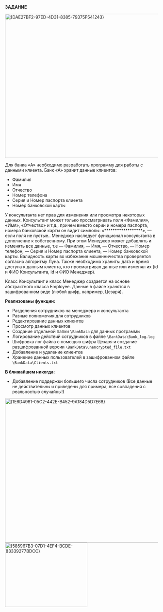 **ЗАДАНИЕ**

<img width="806" height="473" alt="{DAE27BF2-97ED-4D31-8385-79375F541243}" src="https://github.com/user-attachments/assets/aa952db5-cd4d-473c-98af-683f2bbb3fa1" />

Для банка «А» необходимо разработать программу для работы с данными клиента.
Банк «А» хранит данные клиентов: 

- Фамилия
- Имя
- Отчество
- Номер телефона
- Серия и Номер паспорта клиента 
- Номер банковской карты

У консультанта нет прав для изменения или просмотра некоторых данных.
Консультант может только просматривать поля «Фамилия», «Имя», «Отчество» и т.д.,
причем вместо серии и номера паспорта, номера банковской карты он видит символы:
«******************», — если поля не пустые..
Менеджер наследует функционал консультанта в дополнение к собственному. При этом
Менеджер может добавлять и изменять все данные, т.е ― Фамилия, ― Имя, ― Отчество,
― Номер телефон, ― Серия и Номер паспорта клиента, ― Номер банковской карты.
Валидность карты во избежание мошенничества проверяется согласно алгоритму Луна.
Также необходимо хранить: дата и время доступа к данным клиента, кто просматривал
данные или изменял их (id и ФИО Консультанта, id и ФИО Менеджер). 

Класс Консультант и класс Менеджер создается на основе абстрактного класса Employee.
Данные в файле хранятся в зашифрованном виде (любой шифр, например, Цезаря).

**Реализованы функции:**
- Разделения сотрудников на менеджера и консультанта
- Разные полномочия для сотрудников
- Редактирование данных клиентов 
- Просмотр данных клиентов
- Создание отдельной папки ``\BankData`` для данных программы
- Логирование действий сотрудников в файле ``\BankData\Bank_log.log``
- Шифровка лог файла с помощью шифра Цезаря и создание разшифрованной версии ``\BankData\unencrypted_file.txt``
- Добавление и удаление клиентов
- Хранение данных пользователей в зашифрованном файле ``\BankData\Clients.txt``

**В ближайшем никогда:**
- Добавление поддержки большего числа сотрудников
(Все данные не действительны и приведены для примера, все совпадения с реальностью случайны!)
<img width="586" height="473" alt="{1E6D4981-05C2-442E-B452-9A184D5D7E68}" src="https://github.com/user-attachments/assets/bd5e87ec-50e9-417f-a6cb-94aa76fea4bd" />
<img width="271" height="211" alt="{585967B3-07D1-4EF4-BCDE-83339277BDCC}" src="https://github.com/user-attachments/assets/316d60a1-d16c-4cac-b4b1-91ebc9149ead" />




